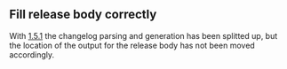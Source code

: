 ## Fill release body correctly
<!--
type: bugfix
scope: internal
affected: all
-->

With [1.5.1](https://github.com/brainelectronics/snippets2changelog/tree/1.5.1) the changelog parsing and generation has been splitted up, but the location of the output for the release body has not been moved accordingly.
